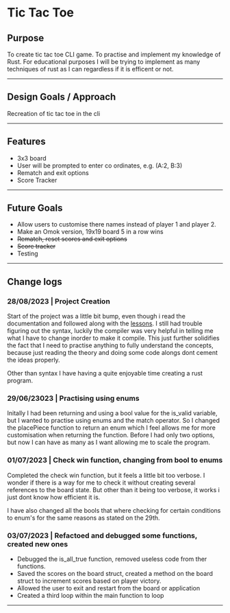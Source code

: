 # Tic Tac Toe

<!-- ## Demo & Snippets

-   Include hosted link
-   Include images of app if CLI or Client App

--- -->

## Purpose
To create tic tac toe CLI game.
To practise and implement my knowledge of Rust.
For educational purposes I will be trying to implement as many techniques of rust as I can regardless if it is efficent or not.

---

<!-- ## Build Steps

-   how to build / run project
-   use proper code snippets if there are any commands to run

--- -->

## Design Goals / Approach

Recreation of tic tac toe in the cli

---

## Features

- 3x3 board
- User will be prompted to enter co ordinates, e.g. (A:2, B:3)
- Rematch and exit options
- Score Tracker

---

<!-- ## Known issues

-   Remaining bugs, things that have been left unfixed
-   Features that are buggy / flimsy

--- -->

## Future Goals

- Allow users to customise there names instead of player 1 and player 2.
- Make an Omok version, 19x19 board 5 in a row wins
- ~~Rematch, reset scores and exit options~~
- ~~Score tracker~~
- Testing

---

## Change logs

### 28/08/2023 | Project Creation
 Start of the project was a little bit bump, even though i read the documentation and followed along with the [lessons](https://doc.rust-lang.org/book/). I still had trouble figuring out the syntax, luckily the compiler was very helpful in telling me what I have to change inorder to make it compile. This just further solidifies the fact that I need to practise anything to fully understand the concepts, because just reading the theory and doing some code alongs dont cement the ideas properly.

 Other than syntax I have having a quite enjoyable time creating a rust program.

### 29/06/23023 | Practising using enums

 Initally I had been returning and using a bool value for the is_valid variable, but I wanted to practise using enums and the match operator. So I changed the placePiece function to return an enum which I feel allows me for more customisation when returning the function. Before I had only two options, but now I can have as many as I want allowing me to scale the program. 

### 01/07/2023 |  Check win function, changing from bool to enums

 Completed the check win function, but it feels a little bit too verbose. I wonder if there is a way for me to check it without creating several references to the board state. But other than it being too verbose, it works i just dont know how efficient it is.

 I have also changed all the bools that where checking for certain conditions to enum's for the same reasons as stated on the 29th.

### 03/07/2023 | Refactoed and debugged some functions, created new ones

- Debugged the is_all_true function, removed useless code from ther functions.
- Saved the scores on the board struct, created a method on the board struct to increment scores based on player victory.
- Allowed the user to exit and restart from the board or application
- Created a third loop within the main function to loop 

---

<!-- ## What did you struggle with?

-   What? Why? How?

--- -->